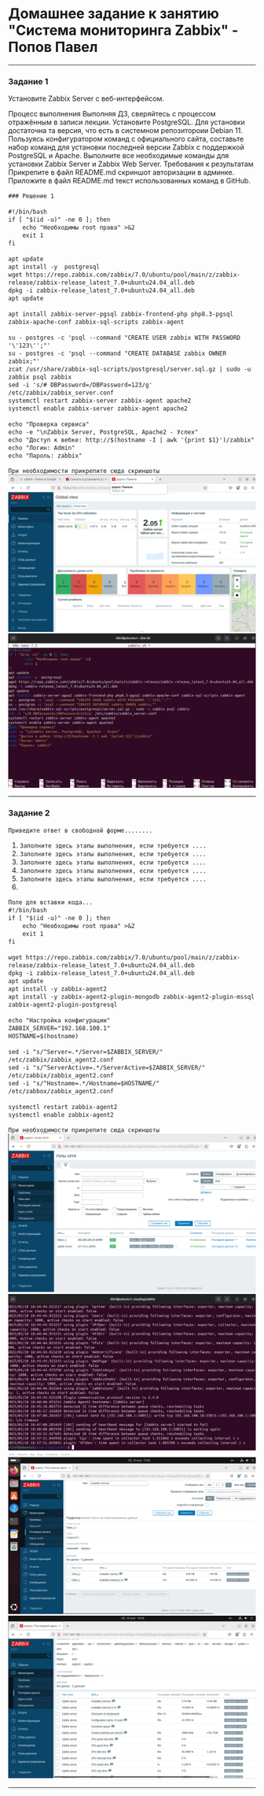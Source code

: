 # Домашнее задание к занятию "Система мониторинга Zabbix" - Попов Павел

---

### Задание 1

Установите Zabbix Server с веб-интерфейсом.

Процесс выполнения
Выполняя ДЗ, сверяйтесь с процессом отражённым в записи лекции.
Установите PostgreSQL. Для установки достаточна та версия, что есть в системном репозитороии Debian 11.
Пользуясь конфигуратором команд с официального сайта, составьте набор команд для установки последней версии Zabbix с поддержкой PostgreSQL и Apache.
Выполните все необходимые команды для установки Zabbix Server и Zabbix Web Server.
Требования к результатам
Прикрепите в файл README.md скриншот авторизации в админке.
Приложите в файл README.md текст использованных команд в GitHub.

```
### Решение 1

#!/bin/bash
if [ "$(id -u)" -ne 0 ]; then
	echo "Необходимы root права" >&2
	exit 1
fi

apt update
apt install -y  postgresql
wget https://repo.zabbix.com/zabbix/7.0/ubuntu/pool/main/z/zabbix-release/zabbix-release_latest_7.0+ubuntu24.04_all.deb
dpkg -i zabbix-release_latest_7.0+ubuntu24.04_all.deb
apt update

apt install zabbix-server-pgsql zabbix-frontend-php php8.3-pgsql zabbix-apache-conf zabbix-sql-scripts zabbix-agent

su - postgres -c 'psql --command "CREATE USER zabbix WITH PASSWORD '\'123\'';"'
su - postgres -c 'psql --command "CREATE DATABASE zabbix OWNER zabbix;"'
zcat /usr/share/zabbix-sql-scripts/postgresql/server.sql.gz | sudo -u zabbix psql zabbix
sed -i 's/# DBPassword=/DBPassword=123/g' /etc/zabbix/zabbix_server.conf
systemctl restart zabbix-server zabbix-agent apache2
systemctl enable zabbix-server zabbix-agent apache2

echo "Проверка сервиса"
echo -e "\nZabbix Server, PostgreSQL, Apache2 - Успех"
echo "Доступ к вебке: http://$(hostname -I | awk '{print $1}')/zabbix"
echo "Логин: Admin"
echo "Пароль: zabbix"
```

`При необходимости прикрепитe сюда скриншоты`
![Вебка](https://github.com/zlodey-paha/hw-02/blob/main/Panel.png)
![Используемый код](https://github.com/zlodey-paha/hw-02/blob/main/Code.png)

---

### Задание 2

`Приведите ответ в свободной форме........`

1. `Заполните здесь этапы выполнения, если требуется ....`
2. `Заполните здесь этапы выполнения, если требуется ....`
3. `Заполните здесь этапы выполнения, если требуется ....`
4. `Заполните здесь этапы выполнения, если требуется ....`
5. `Заполните здесь этапы выполнения, если требуется ....`
6. 

```
Поле для вставки кода...
#!/bin/bash
if [ "$(id -u)" -ne 0 ]; then
	echo "Необходимы root права" >&2
	exit 1
fi

wget https://repo.zabbix.com/zabbix/7.0/ubuntu/pool/main/z/zabbix-release/zabbix-release_latest_7.0+ubuntu24.04_all.deb
dpkg -i zabbix-release_latest_7.0+ubuntu24.04_all.deb
apt update
apt install -y zabbix-agent2
apt install -y zabbix-agent2-plugin-mongodb zabbix-agent2-plugin-mssql zabbix-agent2-plugin-postgresql

echo "Настройка конфигурации"
ZABBIX_SERVER="192.168.100.1"
HOSTNAME=$(hostname)

sed -i "s/^Server=.*/Server=$ZABBIX_SERVER/" /etc/zabbix/zabbix_agent2.conf
sed -i "s/^ServerActive=.*/ServerActive=$ZABBIX_SERVER/" /etc/zabbix/zabbix_agent2.conf
sed -i "s/^Hostname=.*/Hostname=$HOSTNAME/" /etc/zabbox/zabbix_agent2.conf

systemctl restart zabbix-agent2
systemctl enable zabbix-agent2
```

`При необходимости прикрепитe сюда скриншоты`
![Мониторинг](https://github.com/zlodey-paha/hw-02/blob/main/monitor.png)
![Zabbix Log File](https://github.com/zlodey-paha/hw-02/blob/main/zabbix-log.png)
![Запрос данных с клиента](https://github.com/zlodey-paha/hw-02/blob/main/zabbix-client.png)
![Запрос данных с сервера](https://github.com/zlodey-paha/hw-02/blob/main/zabbix-serv.png)

---
